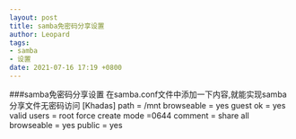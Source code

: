 ```yaml
---
layout: post
title: samba免密码分享设置
author: Leopard
tags:
- samba
- 设置
date: 2021-07-16 17:19 +0800
---
```

###samba免密码分享设置
在samba.conf文件中添加一下内容,就能实现samba分享文件无密码访问
[Khadas]
    path = /mnt
    browseable = yes 
    guest ok = yes
    valid users = root
    force create mode =0644
    comment = share all
    browseable = yes
    public = yes